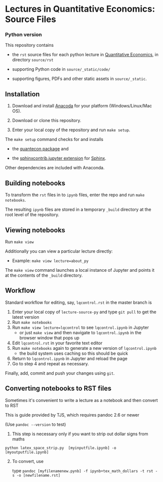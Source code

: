 
# Lectures in Quantitative Economics: Source Files 

### Python version

This repository contains 

* the `rst` source files for each python lecture in [Quantitative Economics](https://lectures.quantecon.org/), in directory `source/rst`

* supporting Python code in `source/_static/code/`

* supporting figures, PDFs and other static assets in `source/_static`.


## Installation

1) Download and install [Anacoda](https://www.anaconda.com/distribution/) for your platform (Windows/Linux/Mac OS).

2) Download or clone this repository.

3) Enter your local copy of the repository and run `make setup`.

The `make setup` command checks for and installs 

* the [quantecon package](https://quantecon.org/quantecon-py) and 

* the [sphinxcontrib.jupyter extension](https://github.com/QuantEcon/sphinxcontrib-jupyter) for [Sphinx](https://www.sphinx-doc.org/). 

Other dependencies are included with Anaconda.


## Building notebooks

To transform the `rst` files in to `ipynb` files, enter the repo and run `make notebooks`.

The resulting `ipynb` files are stored in a temporary `_build` directory at the root level of the repository.


## Viewing notebooks

Run `make view`

Additionally you can view a particular lecture directly:

* Example: `make view lecture=about_py`

The `make view` command launches a local instance of Jupyter and points it at
the contents of the `_build` directory.


## Workflow

Standard workflow for editing, say, `lqcontrol.rst` in the master branch is

1. Enter your local copy of `lecture-source-py` and type `git pull` to get the latest version
1. Run `make notebooks`
1. Run `make view lecture=lqcontrol` to see `lqcontrol.ipynb` in Jupyter
    * or just `make view` and then navigate to `lqcontrol.ipynb` in the browser window that pops up
1.  Edit `lqcontrol.rst` in your favorite text editor 
1. Run `make notebooks` again to generate a new version of `lqcontrol.ipynb`
    * the build system uses caching so this should be quick
1. Return to `lqcontrol.ipynb` in Jupyter and reload the page
1. Go to step 4 and repeat as necessary.

Finally, add, commit and push your changes using `git`.


## Converting notebooks to RST files

Sometimes it's convenient to write a lecture as a notebook and then convert to
RST

This is guide provided by TJS, which requires pandoc 2.6 or newer

(Use `pandoc --version` to test)

1.  This step is necessary only if you want to strip out dollar signs from
    maths

   `python latex_space_strip.py  [myinputfile.ipynb] -o [myoutputfile.ipynb]`

2.  To convert, use

    type `pandoc [myfilenamenew.pynb] -f ipynb+tex_math_dollars -t rst -s -o [newfilename.rst]`

